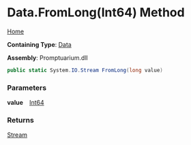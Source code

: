# Data\.FromLong\(Int64\) Method

[Home](../../../README.md)

**Containing Type**: [Data](../README.md)

**Assembly**: Promptuarium\.dll

```csharp
public static System.IO.Stream FromLong(long value)
```

### Parameters

**value** &ensp; [Int64](https://docs.microsoft.com/en-us/dotnet/api/system.int64)

### Returns

[Stream](https://docs.microsoft.com/en-us/dotnet/api/system.io.stream)

